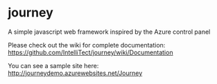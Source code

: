 # journey
A simple javascript web framework inspired by the Azure control panel

Please check out the wiki for complete documentation: https://github.com/IntelliTect/journey/wiki/Documentation

You can see a sample site here: http://journeydemo.azurewebsites.net/Journey
